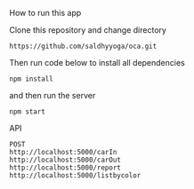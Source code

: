 How to run this app

Clone this repository and change directory
```
https://github.com/saldhyyoga/oca.git
```

Then run code below to install all dependencies
```
npm install
```

and then run the server
```
npm start
```

API
```
POST
http://localhost:5000/carIn
http://localhost:5000/carOut
http://localhost:5000/report
http://localhost:5000/listbycolor
```

